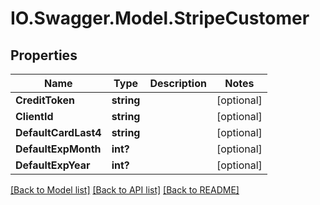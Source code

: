 # IO.Swagger.Model.StripeCustomer
## Properties

Name | Type | Description | Notes
------------ | ------------- | ------------- | -------------
**CreditToken** | **string** |  | [optional] 
**ClientId** | **string** |  | [optional] 
**DefaultCardLast4** | **string** |  | [optional] 
**DefaultExpMonth** | **int?** |  | [optional] 
**DefaultExpYear** | **int?** |  | [optional] 

[[Back to Model list]](../README.md#documentation-for-models) [[Back to API list]](../README.md#documentation-for-api-endpoints) [[Back to README]](../README.md)

